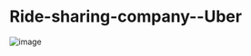 # Ride-sharing-company--Uber
![image](https://user-images.githubusercontent.com/46588361/102005750-4f865580-3cd0-11eb-9fcb-f4789e013fa7.png)
